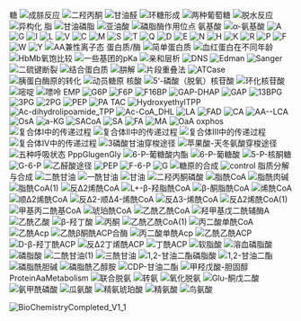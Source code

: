糖
![成脎反应](https://cdn.jsdelivr.net/gh/sakurakouji-luna/pic@main/bio/BioChemistry/Carbohydrate/成脎反应.png)
![二羟丙酮](https://cdn.jsdelivr.net/gh/sakurakouji-luna/pic@main/bio/BioChemistry/Carbohydrate/二羟丙酮.png)
![甘油醛](https://cdn.jsdelivr.net/gh/sakurakouji-luna/pic@main/bio/BioChemistry/Carbohydrate/甘油醛.png)
![环糖形成](https://cdn.jsdelivr.net/gh/sakurakouji-luna/pic@main/bio/BioChemistry/Carbohydrate/环糖形成.jpeg)
![两种葡萄糖](https://cdn.jsdelivr.net/gh/sakurakouji-luna/pic@main/bio/BioChemistry/Carbohydrate/两种葡萄糖.png)
![脱水反应](https://cdn.jsdelivr.net/gh/sakurakouji-luna/pic@main/bio/BioChemistry/Carbohydrate/脱水反应.png)
![异构化](https://cdn.jsdelivr.net/gh/sakurakouji-luna/pic@main/bio/BioChemistry/Carbohydrate/异构化.png)
脂
![甘油磷脂](https://cdn.jsdelivr.net/gh/sakurakouji-luna/pic@main/bio/BioChemistry/lipid/甘油磷脂.png)
![亚油酸](https://cdn.jsdelivr.net/gh/sakurakouji-luna/pic@main/bio/BioChemistry/lipid/亚油酸.png)
![磷脂酶作用位点](https://cdn.jsdelivr.net/gh/sakurakouji-luna/pic@main/bio/BioChemistry/lipid/磷脂酶作用位点.png)
氨基酸
![α-氨基酸](https://cdn.jsdelivr.net/gh/sakurakouji-luna/pic@main/bio/BioChemistry/AminoAcid/α-氨基酸.png)
![A](https://cdn.jsdelivr.net/gh/sakurakouji-luna/pic@main/bio/BioChemistry/AminoAcid/A.png)
![G](https://cdn.jsdelivr.net/gh/sakurakouji-luna/pic@main/bio/BioChemistry/AminoAcid/G.png)
![I](https://cdn.jsdelivr.net/gh/sakurakouji-luna/pic@main/bio/BioChemistry/AminoAcid/I.png)
![L](https://cdn.jsdelivr.net/gh/sakurakouji-luna/pic@main/bio/BioChemistry/AminoAcid/L.png)
![V](https://cdn.jsdelivr.net/gh/sakurakouji-luna/pic@main/bio/BioChemistry/AminoAcid/V.png)
![C](https://cdn.jsdelivr.net/gh/sakurakouji-luna/pic@main/bio/BioChemistry/AminoAcid/C.png)
![M](https://cdn.jsdelivr.net/gh/sakurakouji-luna/pic@main/bio/BioChemistry/AminoAcid/M.png)
![S](https://cdn.jsdelivr.net/gh/sakurakouji-luna/pic@main/bio/BioChemistry/AminoAcid/S.png)
![T](https://cdn.jsdelivr.net/gh/sakurakouji-luna/pic@main/bio/BioChemistry/AminoAcid/T.png)
![Q](https://cdn.jsdelivr.net/gh/sakurakouji-luna/pic@main/bio/BioChemistry/AminoAcid/Q.png)
![D](https://cdn.jsdelivr.net/gh/sakurakouji-luna/pic@main/bio/BioChemistry/AminoAcid/D.png)
![E](https://cdn.jsdelivr.net/gh/sakurakouji-luna/pic@main/bio/BioChemistry/AminoAcid/E.png)
![N](https://cdn.jsdelivr.net/gh/sakurakouji-luna/pic@main/bio/BioChemistry/AminoAcid/N.png)
![H](https://cdn.jsdelivr.net/gh/sakurakouji-luna/pic@main/bio/BioChemistry/AminoAcid/H.png)
![K](https://cdn.jsdelivr.net/gh/sakurakouji-luna/pic@main/bio/BioChemistry/AminoAcid/K.png)
![R](https://cdn.jsdelivr.net/gh/sakurakouji-luna/pic@main/bio/BioChemistry/AminoAcid/R.png)
![P](https://cdn.jsdelivr.net/gh/sakurakouji-luna/pic@main/bio/BioChemistry/AminoAcid/P.png)
![F](https://cdn.jsdelivr.net/gh/sakurakouji-luna/pic@main/bio/BioChemistry/AminoAcid/F.png)
![W](https://cdn.jsdelivr.net/gh/sakurakouji-luna/pic@main/bio/BioChemistry/AminoAcid/W.png)
![Y](https://cdn.jsdelivr.net/gh/sakurakouji-luna/pic@main/bio/BioChemistry/AminoAcid/Y.png)
![AA兼性离子态](https://cdn.jsdelivr.net/gh/sakurakouji-luna/pic@main/bio/BioChemistry/AminoAcid/AA兼性离子态.png)
蛋白质/酶
![简单蛋白质](https://cdn.jsdelivr.net/gh/sakurakouji-luna/pic@main/bio/BioChemistry/Protein/简单蛋白质.png)
![血红蛋白在不同年龄](https://cdn.jsdelivr.net/gh/sakurakouji-luna/pic@main/bio/BioChemistry/Protein/血红蛋白在不同年龄.png)
![HbMb氧饱比较](https://cdn.jsdelivr.net/gh/sakurakouji-luna/pic@main/bio/BioChemistry/Protein/HbMb氧饱比较.png)
![一些基团的pKa](https://cdn.jsdelivr.net/gh/sakurakouji-luna/pic@main/bio/BioChemistry/Protein/一些基团的pKa.png)
![亲和层析](https://cdn.jsdelivr.net/gh/sakurakouji-luna/pic@main/bio/BioChemistry/Protein/亲和层析.png)
![DNS](https://cdn.jsdelivr.net/gh/sakurakouji-luna/pic@main/bio/BioChemistry/Protein/DNS.png)
![Edman](https://cdn.jsdelivr.net/gh/sakurakouji-luna/pic@main/bio/BioChemistry/Protein/Edman.png)
![Sanger](https://cdn.jsdelivr.net/gh/sakurakouji-luna/pic@main/bio/BioChemistry/Protein/Sanger.png)
![二硫键断裂](https://cdn.jsdelivr.net/gh/sakurakouji-luna/pic@main/bio/BioChemistry/Protein/二硫键断裂.png)
![结合蛋白质](https://cdn.jsdelivr.net/gh/sakurakouji-luna/pic@main/bio/BioChemistry/Protein/结合蛋白质.png)
![肼解](https://cdn.jsdelivr.net/gh/sakurakouji-luna/pic@main/bio/BioChemistry/Protein/肼解.png)
![片段重叠法](https://cdn.jsdelivr.net/gh/sakurakouji-luna/pic@main/bio/BioChemistry/Protein/片段重叠法.png)
![ATCase](https://cdn.jsdelivr.net/gh/sakurakouji-luna/pic@main/bio/BioChemistry/Protein/ATCase.png)
![胰蛋白酶原的转化](https://cdn.jsdelivr.net/gh/sakurakouji-luna/pic@main/bio/BioChemistry/Protein/胰蛋白酶原的转化.png)
![动员糖原](https://cdn.jsdelivr.net/gh/sakurakouji-luna/pic@main/bio/BioChemistry/Protein/动员糖原.png)
核酸
![5‘-磷酸（脱氧）核苷酸](https://cdn.jsdelivr.net/gh/sakurakouji-luna/pic@main/bio/BioChemistry/NucleicAcid/5‘-磷酸（脱氧）核苷酸.png)
![环化核苷酸](https://cdn.jsdelivr.net/gh/sakurakouji-luna/pic@main/bio/BioChemistry/NucleicAcid/环化核苷酸.png)
![嘧啶](https://cdn.jsdelivr.net/gh/sakurakouji-luna/pic@main/bio/BioChemistry/NucleicAcid/嘧啶.png)
![嘌呤](https://cdn.jsdelivr.net/gh/sakurakouji-luna/pic@main/bio/BioChemistry/NucleicAcid/嘌呤.png)
EMP
![G6P](https://cdn.jsdelivr.net/gh/sakurakouji-luna/pic@main/bio/BioChemistry/emp/G6P.png)
![F6P](https://cdn.jsdelivr.net/gh/sakurakouji-luna/pic@main/bio/BioChemistry/emp/F6P.png)
![F16BP](https://cdn.jsdelivr.net/gh/sakurakouji-luna/pic@main/bio/BioChemistry/emp/F16BP.png)
![GAP-DHAP](https://cdn.jsdelivr.net/gh/sakurakouji-luna/pic@main/bio/BioChemistry/emp/GAP-DHAP.png)
![GAP](https://cdn.jsdelivr.net/gh/sakurakouji-luna/pic@main/bio/BioChemistry/emp/GAP.png)
![13BPG](https://cdn.jsdelivr.net/gh/sakurakouji-luna/pic@main/bio/BioChemistry/emp/13BPG.png)
![3PG](https://cdn.jsdelivr.net/gh/sakurakouji-luna/pic@main/bio/BioChemistry/emp/3PG.png)
![2PG](https://cdn.jsdelivr.net/gh/sakurakouji-luna/pic@main/bio/BioChemistry/emp/2PG.png)
![PEP](https://cdn.jsdelivr.net/gh/sakurakouji-luna/pic@main/bio/BioChemistry/emp/PEP.png)
![PA](https://cdn.jsdelivr.net/gh/sakurakouji-luna/pic@main/bio/BioChemistry/emp/PA.png)
TAC
![HydroxyethylTPP](https://cdn.jsdelivr.net/gh/sakurakouji-luna/pic@main/bio/BioChemistry/tac/HydroxyethylTPP.png)
![Ac-dihydrolipoamide_TPP](https://cdn.jsdelivr.net/gh/sakurakouji-luna/pic@main/bio/BioChemistry/tac/Ac-dihydrolipoamide_TPP.png)
![Ac-CoA_DHL](https://cdn.jsdelivr.net/gh/sakurakouji-luna/pic@main/bio/BioChemistry/tac/Ac-CoA_DHL.png)
![LA](https://cdn.jsdelivr.net/gh/sakurakouji-luna/pic@main/bio/BioChemistry/tac/LA.png)
![FAD](https://cdn.jsdelivr.net/gh/sakurakouji-luna/pic@main/bio/BioChemistry/tac/FAD.png)
![CA](https://cdn.jsdelivr.net/gh/sakurakouji-luna/pic@main/bio/BioChemistry/tac/CA.png)
![AA--LCA](https://cdn.jsdelivr.net/gh/sakurakouji-luna/pic@main/bio/BioChemistry/tac/AA--LCA.png)
![OsA](https://cdn.jsdelivr.net/gh/sakurakouji-luna/pic@main/bio/BioChemistry/tac/OsA.png)
![a-KG](https://cdn.jsdelivr.net/gh/sakurakouji-luna/pic@main/bio/BioChemistry/tac/a-KG.png)
![SACoA](https://cdn.jsdelivr.net/gh/sakurakouji-luna/pic@main/bio/BioChemistry/tac/SACoA.png)
![SA](https://cdn.jsdelivr.net/gh/sakurakouji-luna/pic@main/bio/BioChemistry/tac/SA.png)
![FA](https://cdn.jsdelivr.net/gh/sakurakouji-luna/pic@main/bio/BioChemistry/tac/FA.png)
![MA](https://cdn.jsdelivr.net/gh/sakurakouji-luna/pic@main/bio/BioChemistry/tac/MA.png)
![OaA](https://cdn.jsdelivr.net/gh/sakurakouji-luna/pic@main/bio/BioChemistry/tac/OaA.png)
oxphos
![复合体I中的传递过程](https://cdn.jsdelivr.net/gh/sakurakouji-luna/pic@main/bio/BioChemistry/oxphos/复合体I中的传递过程.png)
![复合体II中的传递过程](https://cdn.jsdelivr.net/gh/sakurakouji-luna/pic@main/bio/BioChemistry/oxphos/复合体II中的传递过程.png)
![复合体III中的传递过程](https://cdn.jsdelivr.net/gh/sakurakouji-luna/pic@main/bio/BioChemistry/oxphos/复合体III中的传递过程.png)
![复合体IV中的传递过程](https://cdn.jsdelivr.net/gh/sakurakouji-luna/pic@main/bio/BioChemistry/oxphos/复合体IV中的传递过程.png)
![3磷酸甘油穿梭途径](https://cdn.jsdelivr.net/gh/sakurakouji-luna/pic@main/bio/BioChemistry/oxphos/3磷酸甘油穿梭途径.png)
![苹果酸-天冬氨酸穿梭途径](https://cdn.jsdelivr.net/gh/sakurakouji-luna/pic@main/bio/BioChemistry/oxphos/苹果酸-天冬氨酸穿梭途径.png)
![五种呼吸状态](https://cdn.jsdelivr.net/gh/sakurakouji-luna/pic@main/bio/BioChemistry/oxphos/五种呼吸状态.png)
PppGlugenGly
![6-P-葡糖酸内酯](https://cdn.jsdelivr.net/gh/sakurakouji-luna/pic@main/bio/BioChemistry/PppGlugenGly/6-P-葡糖酸内酯.svg)
![6-P-葡糖酸](https://cdn.jsdelivr.net/gh/sakurakouji-luna/pic@main/bio/BioChemistry/PppGlugenGly/6-P-葡糖酸.svg)
![5-P-核酮糖](https://cdn.jsdelivr.net/gh/sakurakouji-luna/pic@main/bio/BioChemistry/PppGlugenGly/5-P-核酮糖.svg)
![G-6-P](https://cdn.jsdelivr.net/gh/sakurakouji-luna/pic@main/bio/BioChemistry/PppGlugenGly/G-6-P.svg)
![乙醛酸途径](https://cdn.jsdelivr.net/gh/sakurakouji-luna/pic@main/bio/BioChemistry/PppGlugenGly/乙醛酸途径.svg)
![PEP](https://cdn.jsdelivr.net/gh/sakurakouji-luna/pic@main/bio/BioChemistry/PppGlugenGly/PEP.svg)
![F-6-P](https://cdn.jsdelivr.net/gh/sakurakouji-luna/pic@main/bio/BioChemistry/PppGlugenGly/F-6-P.svg)
![G](https://cdn.jsdelivr.net/gh/sakurakouji-luna/pic@main/bio/BioChemistry/PppGlugenGly/G.svg)
![糖原的合成](https://cdn.jsdelivr.net/gh/sakurakouji-luna/pic@main/bio/BioChemistry/PppGlugenGly/糖原的合成.png)
![control](https://cdn.jsdelivr.net/gh/sakurakouji-luna/pic@main/bio/BioChemistry/PppGlugenGly/control.svg)
脂质分解与合成
![二酰甘油](https://cdn.jsdelivr.net/gh/sakurakouji-luna/pic@main/bio/BioChemistry/LipidBreakdownSynthesis/二酰甘油.svg)
![一酰甘油](https://cdn.jsdelivr.net/gh/sakurakouji-luna/pic@main/bio/BioChemistry/LipidBreakdownSynthesis/一酰甘油.svg)
![甘油](https://cdn.jsdelivr.net/gh/sakurakouji-luna/pic@main/bio/BioChemistry/LipidBreakdownSynthesis/甘油.svg)
![二羟丙酮磷酸](https://cdn.jsdelivr.net/gh/sakurakouji-luna/pic@main/bio/BioChemistry/LipidBreakdownSynthesis/二羟丙酮磷酸.svg)
![脂酰CoA](https://cdn.jsdelivr.net/gh/sakurakouji-luna/pic@main/bio/BioChemistry/LipidBreakdownSynthesis/脂酰CoA.svg)
![脂酰肉碱](https://cdn.jsdelivr.net/gh/sakurakouji-luna/pic@main/bio/BioChemistry/LipidBreakdownSynthesis/脂酰肉碱.svg)
![脂酰CoA(1)](https://cdn.jsdelivr.net/gh/sakurakouji-luna/pic@main/bio/BioChemistry/LipidBreakdownSynthesis/脂酰CoA(1).svg)
![反Δ2烯酰CoA](https://cdn.jsdelivr.net/gh/sakurakouji-luna/pic@main/bio/BioChemistry/LipidBreakdownSynthesis/反Δ2烯酰CoA.svg)
![L+-β-羟脂酰CoA](https://cdn.jsdelivr.net/gh/sakurakouji-luna/pic@main/bio/BioChemistry/LipidBreakdownSynthesis/L+-β-羟脂酰CoA.svg)
![β-酮脂酰CoA](https://cdn.jsdelivr.net/gh/sakurakouji-luna/pic@main/bio/BioChemistry/LipidBreakdownSynthesis/β-酮脂酰CoA.svg)
![烯酰CoA](https://cdn.jsdelivr.net/gh/sakurakouji-luna/pic@main/bio/BioChemistry/LipidBreakdownSynthesis/烯酰CoA.svg)
![顺Δ2烯酰CoA](https://cdn.jsdelivr.net/gh/sakurakouji-luna/pic@main/bio/BioChemistry/LipidBreakdownSynthesis/顺Δ2烯酰CoA.svg)
![反Δ2-顺Δ4-烯酰CoA](https://cdn.jsdelivr.net/gh/sakurakouji-luna/pic@main/bio/BioChemistry/LipidBreakdownSynthesis/反Δ2-顺Δ4-烯酰CoA.svg)
![反Δ3-烯酰CoA](https://cdn.jsdelivr.net/gh/sakurakouji-luna/pic@main/bio/BioChemistry/LipidBreakdownSynthesis/反Δ3-烯酰CoA.svg)
![反Δ2烯酰CoA(1)](https://cdn.jsdelivr.net/gh/sakurakouji-luna/pic@main/bio/BioChemistry/LipidBreakdownSynthesis/反Δ2烯酰CoA(1).svg)
![甲基丙二酰基CoA](https://cdn.jsdelivr.net/gh/sakurakouji-luna/pic@main/bio/BioChemistry/LipidBreakdownSynthesis/甲基丙二酰基CoA.svg)
![琥珀酰CoA](https://cdn.jsdelivr.net/gh/sakurakouji-luna/pic@main/bio/BioChemistry/LipidBreakdownSynthesis/琥珀酰CoA.svg)
![乙酰乙酰CoA](https://cdn.jsdelivr.net/gh/sakurakouji-luna/pic@main/bio/BioChemistry/LipidBreakdownSynthesis/乙酰乙酰CoA.svg)
![羟甲基戊二酰辅酶A](https://cdn.jsdelivr.net/gh/sakurakouji-luna/pic@main/bio/BioChemistry/LipidBreakdownSynthesis/羟甲基戊二酰辅酶A.svg)
![乙酰乙酸](https://cdn.jsdelivr.net/gh/sakurakouji-luna/pic@main/bio/BioChemistry/LipidBreakdownSynthesis/乙酰乙酸.svg)
![β-羟丁酸](https://cdn.jsdelivr.net/gh/sakurakouji-luna/pic@main/bio/BioChemistry/LipidBreakdownSynthesis/β-羟丁酸.svg)
![丙酮](https://cdn.jsdelivr.net/gh/sakurakouji-luna/pic@main/bio/BioChemistry/LipidBreakdownSynthesis/丙酮.svg)
![乙酰乙酰CoA(1)](https://cdn.jsdelivr.net/gh/sakurakouji-luna/pic@main/bio/BioChemistry/LipidBreakdownSynthesis/乙酰乙酰CoA(1).svg)
![丙二酸单酰CoA](https://cdn.jsdelivr.net/gh/sakurakouji-luna/pic@main/bio/BioChemistry/LipidBreakdownSynthesis/丙二酸单酰CoA.svg)
![乙酰Acp](https://cdn.jsdelivr.net/gh/sakurakouji-luna/pic@main/bio/BioChemistry/LipidBreakdownSynthesis/乙酰Acp.svg)
![乙酰β酮酰ACP合酶](https://cdn.jsdelivr.net/gh/sakurakouji-luna/pic@main/bio/BioChemistry/LipidBreakdownSynthesis/乙酰β酮酰ACP合酶.svg)
![丙二酸单酰Acp](https://cdn.jsdelivr.net/gh/sakurakouji-luna/pic@main/bio/BioChemistry/LipidBreakdownSynthesis/丙二酸单酰Acp.svg)
![乙酰乙酰ACP](https://cdn.jsdelivr.net/gh/sakurakouji-luna/pic@main/bio/BioChemistry/LipidBreakdownSynthesis/乙酰乙酰ACP.svg)
![D-β-羟丁酰ACP](https://cdn.jsdelivr.net/gh/sakurakouji-luna/pic@main/bio/BioChemistry/LipidBreakdownSynthesis/D-β-羟丁酰ACP.svg)
![反Δ2丁烯酰ACP](https://cdn.jsdelivr.net/gh/sakurakouji-luna/pic@main/bio/BioChemistry/LipidBreakdownSynthesis/反Δ2丁烯酰ACP.svg)
![丁酰ACP](https://cdn.jsdelivr.net/gh/sakurakouji-luna/pic@main/bio/BioChemistry/LipidBreakdownSynthesis/丁酰ACP.svg)
![软脂酸](https://cdn.jsdelivr.net/gh/sakurakouji-luna/pic@main/bio/BioChemistry/LipidBreakdownSynthesis/软脂酸.svg)
![溶血磷脂酸](https://cdn.jsdelivr.net/gh/sakurakouji-luna/pic@main/bio/BioChemistry/LipidBreakdownSynthesis/溶血磷脂酸.svg)
![磷脂酸](https://cdn.jsdelivr.net/gh/sakurakouji-luna/pic@main/bio/BioChemistry/LipidBreakdownSynthesis/磷脂酸.svg)
![二酰甘油(1)](https://cdn.jsdelivr.net/gh/sakurakouji-luna/pic@main/bio/BioChemistry/LipidBreakdownSynthesis/二酰甘油(1).svg)
![三酰甘油](https://cdn.jsdelivr.net/gh/sakurakouji-luna/pic@main/bio/BioChemistry/LipidBreakdownSynthesis/三酰甘油.svg)
![1,2-甘油二酯磷脂酸](https://cdn.jsdelivr.net/gh/sakurakouji-luna/pic@main/bio/BioChemistry/LipidBreakdownSynthesis/1,2-甘油二酯磷脂酸.svg)
![1,2-甘油二酯](https://cdn.jsdelivr.net/gh/sakurakouji-luna/pic@main/bio/BioChemistry/LipidBreakdownSynthesis/1,2-甘油二酯.svg)
![磷脂酰胆碱](https://cdn.jsdelivr.net/gh/sakurakouji-luna/pic@main/bio/BioChemistry/LipidBreakdownSynthesis/磷脂酰胆碱.svg)
![磷脂酰乙醇胺](https://cdn.jsdelivr.net/gh/sakurakouji-luna/pic@main/bio/BioChemistry/LipidBreakdownSynthesis/磷脂酰乙醇胺.svg)
![CDP-甘油二酯](https://cdn.jsdelivr.net/gh/sakurakouji-luna/pic@main/bio/BioChemistry/LipidBreakdownSynthesis/CDP-甘油二酯.svg)
![甲羟戊酸-胆固醇](https://cdn.jsdelivr.net/gh/sakurakouji-luna/pic@main/bio/BioChemistry/LipidBreakdownSynthesis/甲羟戊酸-胆固醇.svg)
ProteinAaMetabolism
![联合脱氨](https://cdn.jsdelivr.net/gh/sakurakouji-luna/pic@main/bio/BioChemistry/ProteinAaMetabolism/联合脱氨.svg)
![转氨](https://cdn.jsdelivr.net/gh/sakurakouji-luna/pic@main/bio/BioChemistry/ProteinAaMetabolism/转氨.svg)
![氧化脱氨](https://cdn.jsdelivr.net/gh/sakurakouji-luna/pic@main/bio/BioChemistry/ProteinAaMetabolism/氧化脱氨.svg)
![Glu-酮戊二酸](https://cdn.jsdelivr.net/gh/sakurakouji-luna/pic@main/bio/BioChemistry/ProteinAaMetabolism/Glu-酮戊二酸.svg)
![氨甲酰磷酸](https://cdn.jsdelivr.net/gh/sakurakouji-luna/pic@main/bio/BioChemistry/ProteinAaMetabolism/氨甲酰磷酸.svg)
![瓜氨酸](https://cdn.jsdelivr.net/gh/sakurakouji-luna/pic@main/bio/BioChemistry/ProteinAaMetabolism/瓜氨酸.svg)
![精氨琥珀酸](https://cdn.jsdelivr.net/gh/sakurakouji-luna/pic@main/bio/BioChemistry/ProteinAaMetabolism/精氨琥珀酸.svg)
![精氨酸](https://cdn.jsdelivr.net/gh/sakurakouji-luna/pic@main/bio/BioChemistry/ProteinAaMetabolism/精氨酸.svg)
![鸟氨酸](https://cdn.jsdelivr.net/gh/sakurakouji-luna/pic@main/bio/BioChemistry/ProteinAaMetabolism/鸟氨酸.svg)




![BioChemistryCompleted_V1_1](https://cdn.jsdelivr.net/gh/sakurakouji-luna/pic@main/bio/BioChemistryCompleted_V1_1.svg)